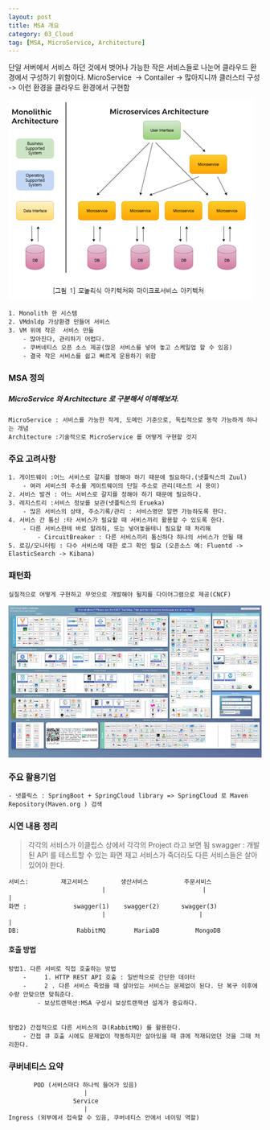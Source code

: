 ```yaml
---
layout: post
title: MSA 개요 
category: 03_Cloud
tag: [MSA, MicroService, Architecture]
---
```



단일 서버에서 서비스 하던 것에서 벗어나 가능한 작은 서비스들로 나눈어 클라우드 환경에서 구성하기 위함이다. 
 MicroService  -> Contailer -> 많아지니까 클러스터 구성 -> 이런 환경을 클라우드 환경에서 구현함
 
![https://www.s-core.co.kr/ 참조](/assets/images/msa-arch.png) 

    1. Monolith 한 시스템
    2. VMdnldp 가상환경 만들어 서비스
    3. VM 위에 작은  서비스 만듦
        - 많아진다, 관리하기 어렵다. 
        - 쿠버네티스 오픈 소스 제공(많은 서비스를 넣어 놓고 스케일업 할 수 있음)
        - 결국 작은 서비스를 쉽고 빠르게 운용하기 위함


### MSA 정의

##### MicroService 와 Architecture 로 구분해서 이해해보자. 

    MicroService : 서비스를 가능한 작게, 도메인 기준으로, 독립적으로 동작 가능하게 하나는 개념
    Architecture :기술적으로 MicroService 를 어떻게 구현할 것지 

### 주요 고려사항
    1. 게이트웨이 :어느 서비스로 갈지를 정해야 하기 때문에 필요하다.(넷플릭스의 Zuul)
        - 여러 서비스의 주소를 게이트웨이의 단일 주소로 관리(테스트 시 용이)
    2. 서비스 발견 : 어느 서비스로 갈지를 정해야 하기 때문에 필요하다.
    3. 레지스트리 :서비스 정보를 보관(넷플릭스의 Erueka)
        - 많은 서비스의 상태, 주소기록/관리 : 서비스명만 알면 가능하도록 한다. 
    4. 서비스 간 통신 :타 서비스가 필요할 때 서비스끼리 활용할 수 있도록 한다.
        - 다른 서비스한테 바로 알려줘, 또는 넣어놓을테니 필요할 때 처리해
            - CircuitBreaker : 다른 서비스끼리 통신하다 하나의 서비스가 안될 때
    5. 로깅/모니터링 : 다수 서비스에 대한 로그 확인 필요 (오픈소스 예: Fluentd -> ElasticSearch -> Kibana)


### 패턴화
    실질적으로 어떻게 구현하고 무엇으로 개발해야 될지를 다이어그램으로 제공(CNCF)
    
![generateFolder](/assets/images/msa-cncf.jpg)

### 주요 활용기업
    - 넷플릭스 : SpringBoot + SpringCloud library => SpringCloud 로 Maven  Repository(Maven.org ) 검색



### 시연 내용 정리 

>각각의 서비스가 이클립스 상에서 각각의 Project 라고 보면 됨
swagger : 개발된 API 를 테스트할 수 있는 화면
재고 서비스가 죽더라도 다른 서비스들은 살아 있어야 한다. 


```
서비스:         재고서비스         생산서비스          주문서비스
                          |                           |                          |
화면 :             swagger(1)    swagger(2)      swagger(3)
                          |                          |                          | 
DB:                RabbitMQ        MariaDB          MongoDB

```

#### 호출 방법

    방법1. 다른 서비로 직접 호출하는 방법
        -     1. HTTP REST API 호출 : 일반적으로 간단한 데이터
        -     2 . 다른 서비스 죽었을 때 살아있는 서비스는 문제없이 된다. 단 복구 이후에 수량 안맞으면 맞춰준다.
            - 보상트랜잭션:MSA 구성시 보상트랜잭션 설계가 중요하다.
    
    
    방법2) 간접적으로 다른 서비스의 큐(RabbitMQ) 를 활용한다.
        - 간접 큐 호출 시에도 문제없이 작동하지만 살아있을 때 큐에 적재되었던 것을 그때 처리한다.
     
     
### 쿠버네티스 요약
   
   ```
          POD (서비스마다 하나씩 들어가 있음)
                        |
                     Service
                        | 
  Ingress (외부에서 접속할 수 있음, 쿠버네티스 안에서 네이밍 역할)
   
   
   ```
